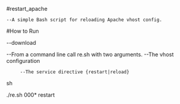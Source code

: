 #restart_apache 

    --A simple Bash script for reloading Apache vhost config.

#How to Run

   --download 
   
   --From a command line call re.sh with two arguments.
         --The vhost configuration
         
         --The service directive {restart|reload}

sh

./re.sh 000* restart
